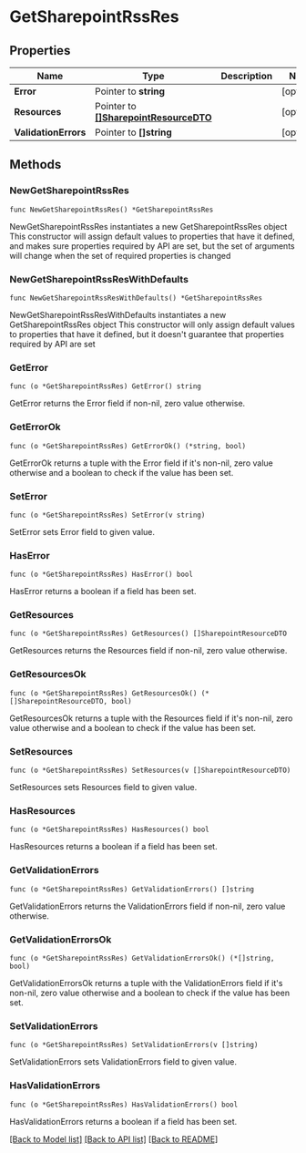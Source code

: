 # GetSharepointRssRes

## Properties

Name | Type | Description | Notes
------------ | ------------- | ------------- | -------------
**Error** | Pointer to **string** |  | [optional] 
**Resources** | Pointer to [**[]SharepointResourceDTO**](SharepointResourceDTO.md) |  | [optional] 
**ValidationErrors** | Pointer to **[]string** |  | [optional] 

## Methods

### NewGetSharepointRssRes

`func NewGetSharepointRssRes() *GetSharepointRssRes`

NewGetSharepointRssRes instantiates a new GetSharepointRssRes object
This constructor will assign default values to properties that have it defined,
and makes sure properties required by API are set, but the set of arguments
will change when the set of required properties is changed

### NewGetSharepointRssResWithDefaults

`func NewGetSharepointRssResWithDefaults() *GetSharepointRssRes`

NewGetSharepointRssResWithDefaults instantiates a new GetSharepointRssRes object
This constructor will only assign default values to properties that have it defined,
but it doesn't guarantee that properties required by API are set

### GetError

`func (o *GetSharepointRssRes) GetError() string`

GetError returns the Error field if non-nil, zero value otherwise.

### GetErrorOk

`func (o *GetSharepointRssRes) GetErrorOk() (*string, bool)`

GetErrorOk returns a tuple with the Error field if it's non-nil, zero value otherwise
and a boolean to check if the value has been set.

### SetError

`func (o *GetSharepointRssRes) SetError(v string)`

SetError sets Error field to given value.

### HasError

`func (o *GetSharepointRssRes) HasError() bool`

HasError returns a boolean if a field has been set.

### GetResources

`func (o *GetSharepointRssRes) GetResources() []SharepointResourceDTO`

GetResources returns the Resources field if non-nil, zero value otherwise.

### GetResourcesOk

`func (o *GetSharepointRssRes) GetResourcesOk() (*[]SharepointResourceDTO, bool)`

GetResourcesOk returns a tuple with the Resources field if it's non-nil, zero value otherwise
and a boolean to check if the value has been set.

### SetResources

`func (o *GetSharepointRssRes) SetResources(v []SharepointResourceDTO)`

SetResources sets Resources field to given value.

### HasResources

`func (o *GetSharepointRssRes) HasResources() bool`

HasResources returns a boolean if a field has been set.

### GetValidationErrors

`func (o *GetSharepointRssRes) GetValidationErrors() []string`

GetValidationErrors returns the ValidationErrors field if non-nil, zero value otherwise.

### GetValidationErrorsOk

`func (o *GetSharepointRssRes) GetValidationErrorsOk() (*[]string, bool)`

GetValidationErrorsOk returns a tuple with the ValidationErrors field if it's non-nil, zero value otherwise
and a boolean to check if the value has been set.

### SetValidationErrors

`func (o *GetSharepointRssRes) SetValidationErrors(v []string)`

SetValidationErrors sets ValidationErrors field to given value.

### HasValidationErrors

`func (o *GetSharepointRssRes) HasValidationErrors() bool`

HasValidationErrors returns a boolean if a field has been set.


[[Back to Model list]](../README.md#documentation-for-models) [[Back to API list]](../README.md#documentation-for-api-endpoints) [[Back to README]](../README.md)


